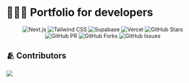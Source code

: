 # 👨🏻‍💻 Portfolio for developers

<div align="center">

  ![Next.js](https://img.shields.io/badge/Next.js-000000?logo=nextdotjs&logoColor=fff&style=flat)
  ![Tailwind CSS](https://img.shields.io/badge/Tailwind%20CSS-06B6D4?logo=tailwindcss&logoColor=fff&style=flat)
  ![Supabase](https://img.shields.io/badge/Supabase-18AB2E?logo=supabase&logoColor=fff&style=flat)
  ![Vercel](https://img.shields.io/badge/Vercel-000000?logo=vercel&logoColor=fff&style=flat)
  ![GitHub Stars](https://img.shields.io/github/stars/moilolon/portfolio)
  ![GitHub PR](https://img.shields.io/github/issues-pr/moilolon/portfolio?label=Pull%20Requests)
  ![GitHub Forks](https://img.shields.io/github/forks/moilolon/portfolio)
  ![GitHub Issues](https://img.shields.io/github/issues/moilolon/portfolio?label=Issues)

</div>

## 🫂 Contributors

<a href="https://github.com/moilolon/portfolio/graphs/contributors">
  <img src="https://contrib.rocks/image?repo=moilolon/portfolio" />
</a>
